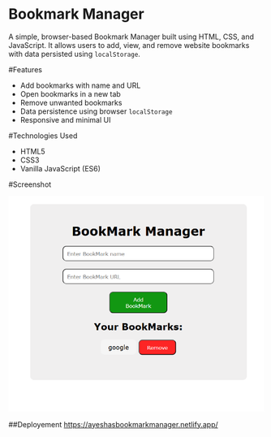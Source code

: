 # Bookmark Manager

A simple, browser-based Bookmark Manager built using HTML, CSS, and JavaScript. It allows users to add, view, and remove website bookmarks with data persisted using `localStorage`.

#Features

- Add bookmarks with name and URL
- Open bookmarks in a new tab
- Remove unwanted bookmarks
- Data persistence using browser `localStorage`
- Responsive and minimal UI

#Technologies Used

- HTML5
- CSS3
- Vanilla JavaScript (ES6)

#Screenshot

![App Screenshot](Screenshot.png)

##Deployement
https://ayeshasbookmarkmanager.netlify.app/
